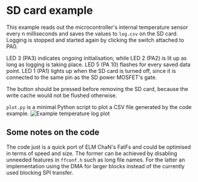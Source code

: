 # SD card example

This example reads out the microcontroller's internal temperature sensor every
n milliseconds and saves the values to `log.csv` on the SD card. Logging is
stopped and started again by clicking the switch attached to PA0.

LED 3 (PA3) indicates ongoing initialisation, while LED 2 (PA2) is lit up as
long as logging is taking place. LED 5 (PA 10) flashes for every saved data
point. LED 1 (PA1) lights up when the SD card is turned off, since it is
connected to the same pin as the SD power MOSFET's gate.

The button should be pressed before removing the SD card, because the write
cache would not be flushed otherwise.

`plot.py` is a minimal Python script to plot a CSV file generated by the code
example.
![Example temperature log plot](example-log.png)

## Some notes on the code
The code just is a quick port of ELM ChaN's FatFs and could be optimised in
terms of speed and size. The former can be achieved by disabling unneeded
features in `ffconf.h` such as long file names. For the latter an
implementation using the DMA for larger blocks instead of the currently used
blocking SPI transfer.
